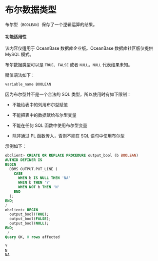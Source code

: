 布尔数据类型 
===========================

布尔型（`BOOLEAN`）保存了一个逻辑运算的结果。


  <main id="notice" >
    <h4>功能适用性</h4>
    <p>该内容仅适用于 OceanBase 数据库企业版。OceanBase 数据库社区版仅提供 MySQL 模式。</p>
  </main>


布尔数据类型可以是 `TRUE`、`FALSE` 或者 `NULL`。`NULL` 代表结果未知。

赋值语法如下：

```javascript
variable_name BOOLEAN
```



因为布尔型并不是一个合法的 SQL 类型，所以使用时有如下限制：

* 不能给表中的列用布尔型赋值

  

* 不能把表中的数据赋给布尔型变量

  

* 不能在任何 SQL 函数中使用布尔型变量

  

* 除非通过 PL 函数传入，否则不能在 SQL 语句中使用布尔型

  




示例如下：

```sql
obclient> CREATE OR REPLACE PROCEDURE output_bool (b BOOLEAN)
AUTHID DEFINER IS
BEGIN
  DBMS_OUTPUT.PUT_LINE (
    CASE 
      WHEN b IS NULL THEN 'NA'
      WHEN b THEN 'Y'
      WHEN NOT b THEN 'N'
    END
  );
END;
/
obclient> BEGIN
  output_bool(TRUE);
  output_bool(FALSE);
  output_bool(NULL);
END;
 /
Query OK, 0 rows affected 

Y
N
NA                       
```



